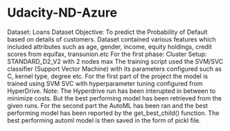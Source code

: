 # Udacity-ND-Azure
Dataset: Loans Dataset
Objective: To predict the Probability of Default based on details of customers.
Dataset contained various features which included attributes such as age, gender, income, equity holdings, credit scores from equifax, transunion.etc
For the first phase:
Cluster Setup: STANDARD_D2_V2 with 2 nodes max
The training script used the SVM/SVC classifier (Support Vector Machine) with its parameters configured such as C, kernel type, degree etc.
For the first part of the project the model is trained using SVM SVC with hyperparameter tuning configured from HyperDrive. Note: The Hyperdrive run has been interupted in between to  minimize costs. But the best performing model has been retrieved from the given runs.
For the second part the AutoML has been ran and the best performing model has been reported by the get_best_child() function. The best performing automl model is then saved in the form of pickl file.
